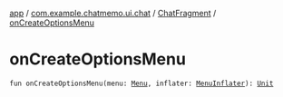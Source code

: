 [app](../../index.md) / [com.example.chatmemo.ui.chat](../index.md) / [ChatFragment](index.md) / [onCreateOptionsMenu](./on-create-options-menu.md)

# onCreateOptionsMenu

`fun onCreateOptionsMenu(menu: `[`Menu`](https://developer.android.com/reference/android/view/Menu.html)`, inflater: `[`MenuInflater`](https://developer.android.com/reference/android/view/MenuInflater.html)`): `[`Unit`](https://kotlinlang.org/api/latest/jvm/stdlib/kotlin/-unit/index.html)